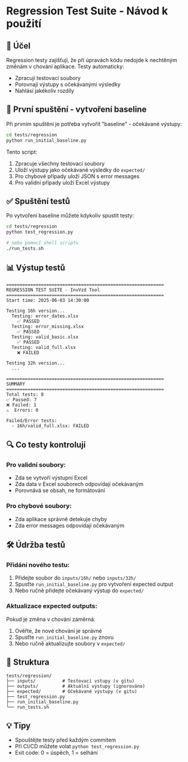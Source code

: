 # Regression Test Suite - Návod k použití

## 🎯 Účel

Regression testy zajišťují, že při úpravách kódu nedojde k nechtěným změnám v chování aplikace. Testy automaticky:
- Zpracují testovací soubory
- Porovnají výstupy s očekávanými výsledky
- Nahlásí jakékoliv rozdíly

## 🚀 První spuštění - vytvoření baseline

Při prvním spuštění je potřeba vytvořit "baseline" - očekávané výstupy:

```bash
cd tests/regression
python run_initial_baseline.py
```

Tento script:
1. Zpracuje všechny testovací soubory
2. Uloží výstupy jako očekávané výsledky do `expected/`
3. Pro chybové případy uloží JSON s error messages
4. Pro validní případy uloží Excel výstupy

## ✅ Spuštění testů

Po vytvoření baseline můžete kdykoliv spustit testy:

```bash
cd tests/regression
python test_regression.py

# nebo pomocí shell scriptu
./run_tests.sh
```

## 📊 Výstup testů

```
===========================================================
REGRESSION TEST SUITE - InvVzd Tool
===========================================================
Start time: 2025-06-03 14:30:00

Testing 16h version...
  Testing: error_dates.xlsx
    ✅ PASSED
  Testing: error_missing.xlsx
    ✅ PASSED
  Testing: valid_basic.xlsx
    ✅ PASSED
  Testing: valid_full.xlsx
    ❌ FAILED

Testing 32h version...
  ...

===========================================================
SUMMARY
===========================================================
Total tests: 8
✅ Passed: 7
❌ Failed: 1
⚠️  Errors: 0

Failed/Error tests:
  - 16h/valid_full.xlsx: FAILED
```

## 🔍 Co testy kontrolují

### Pro validní soubory:
- Zda se vytvoří výstupní Excel
- Zda data v Excel souborech odpovídají očekávaným
- Porovnává se obsah, ne formátování

### Pro chybové soubory:
- Zda aplikace správně detekuje chyby
- Zda error messages odpovídají očekávaným

## 🛠️ Údržba testů

### Přidání nového testu:
1. Přidejte soubor do `inputs/16h/` nebo `inputs/32h/`
2. Spusťte `run_initial_baseline.py` pro vytvoření expected output
3. Nebo ručně přidejte očekávaný výstup do `expected/`

### Aktualizace expected outputs:
Pokud je změna v chování záměrná:
1. Ověřte, že nové chování je správné
2. Spusťte `run_initial_baseline.py` znovu
3. Nebo ručně aktualizujte soubory v `expected/`

## 📁 Struktura

```
tests/regression/
├── inputs/          # Testovací vstupy (v gitu)
├── outputs/         # Aktuální výstupy (ignorováno)
├── expected/        # Očekávané výstupy (v gitu)
├── test_regression.py
├── run_initial_baseline.py
└── run_tests.sh
```

## 💡 Tipy

- Spouštějte testy před každým commitem
- Při CI/CD můžete volat `python test_regression.py`
- Exit code: 0 = úspěch, 1 = selhání